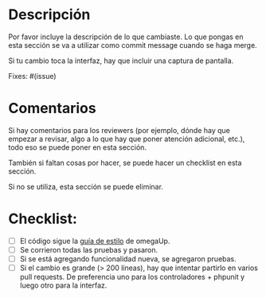 # Descripción

Por favor incluye la descripción de lo que cambiaste. Lo que pongas en esta
sección se va a utilizar como commit message cuando se haga merge.

Si tu cambio toca la interfaz, hay que incluir una captura de pantalla.

Fixes: #(issue)

# Comentarios

Si hay comentarios para los reviewers (por ejemplo, dónde hay que empezar a
revisar, algo a lo que hay que poner atención adicional, etc.), todo eso se
puede poner en esta sección.

También si faltan cosas por hacer, se puede hacer un checklist en esta sección.

Si no se utiliza, esta sección se puede eliminar.

# Checklist:

- [ ] El código sigue la [guía de
      estilo](https://github.com/omegaup/omegaup/wiki/Coding-guidelines) de
      omegaUp.
- [ ] Se corrieron todas las pruebas y pasaron.
- [ ] Si se está agregando funcionalidad nueva, se agregaron pruebas.
- [ ] Si el cambio es grande (> 200 líneas), hay que intentar partirlo en
      varios pull requests. De preferencia uno para los controladores + phpunit
      y luego otro para la interfaz.
